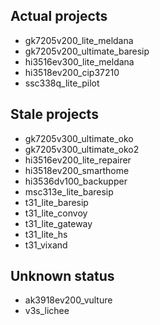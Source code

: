 
## Actual projects

* gk7205v200_lite_meldana
* gk7205v200_ultimate_baresip
* hi3516ev300_lite_meldana
* hi3518ev200_cip37210
* ssc338q_lite_pilot



## Stale projects

* gk7205v300_ultimate_oko
* gk7205v300_ultimate_oko2
* hi3516ev200_lite_repairer
* hi3518ev200_smarthome
* hi3536dv100_backupper
* msc313e_lite_baresip
* t31_lite_baresip
* t31_lite_convoy
* t31_lite_gateway
* t31_lite_hs
* t31_vixand



## Unknown status

* ak3918ev200_vulture
* v3s_lichee
